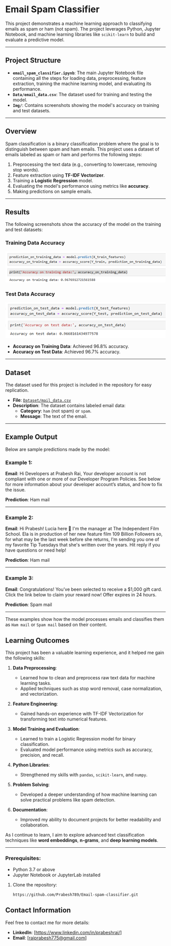 # Email Spam Classifier

This project demonstrates a machine learning approach to classifying emails as spam or ham (not spam). The project leverages Python, Jupyter Notebook, and machine learning libraries like `scikit-learn` to build and evaluate a predictive model.

---

## Project Structure

- **`email_spam_classifier.ipynb`**: The main Jupyter Notebook file containing all the steps for loading data, preprocessing, feature extraction, training the machine learning model, and evaluating its performance.
- **`Data/email_data.csv`**: The dataset used for training and testing the model.
- **`Img/`**: Contains screenshots showing the model's accuracy on training and test datasets.

---

## Overview

Spam classification is a binary classification problem where the goal is to distinguish between spam and ham emails. This project uses a dataset of emails labeled as spam or ham and performs the following steps:
1. Preprocessing the text data (e.g., converting to lowercase, removing stop words).
2. Feature extraction using **TF-IDF Vectorizer**.
3. Training a **Logistic Regression** model.
4. Evaluating the model's performance using metrics like **accuracy**.
5. Making predictions on sample emails.

---

## Results

The following screenshots show the accuracy of the model on the training and test datasets:

### Training Data Accuracy
![Training Data Accuracy](snapshots/acc_on_train_data.png)

### Test Data Accuracy
![Test Data Accuracy](snapshots/acc_on_test_data.png)

- **Accuracy on Training Data**: Achieved 96.8% accuracy.
- **Accuracy on Test Data**: Achieved 96.7% accuracy.

---

## Dataset

The dataset used for this project is included in the repository for easy replication.

- **File**: [`Dataset/mail_data.csv`](Dataset/mail_data.csv)
- **Description**: The dataset contains labeled email data:
  - **Category**: `ham` (not spam) or `spam`.
  - **Message**: The text of the email.

---
## Example Output

Below are sample predictions made by the model:

### Example 1:
**Email**:
Hi Developers at Prabesh Rai, Your developer account is not compliant with one or more of our Developer Program Policies. See below for more information about your developer account’s status, and how to fix the issue.

**Prediction**: Ham mail

---

### Example 2:
**Email**:
Hi Prabesh! Lucia here 👋 I'm the manager at The Independent Film School. Ela is in production of her new feature film 109 Billion Followers so, for what may be the last week before she returns, I'm sending you one of my favorite Tip Tuesdays that she's written over the years. Hit reply if you have questions or need help!

**Prediction**: Ham mail

---

### Example 3:
**Email**:
Congratulations! You’ve been selected to receive a $1,000 gift card. Click the link below to claim your reward now! Offer expires in 24 hours.

**Prediction**: Spam mail

---

These examples show how the model processes emails and classifies them as `Ham mail` or `Spam mail` based on their content.

## Learning Outcomes

This project has been a valuable learning experience, and it helped me gain the following skills:

1. **Data Preprocessing**:
   - Learned how to clean and preprocess raw text data for machine learning tasks.
   - Applied techniques such as stop word removal, case normalization, and vectorization.

2. **Feature Engineering**:
   - Gained hands-on experience with TF-IDF Vectorization for transforming text into numerical features.

3. **Model Training and Evaluation**:
   - Learned to train a Logistic Regression model for binary classification.
   - Evaluated model performance using metrics such as accuracy, precision, and recall.

4. **Python Libraries**:
   - Strengthened my skills with `pandas`, `scikit-learn`, and `numpy`.

5. **Problem Solving**:
   - Developed a deeper understanding of how machine learning can solve practical problems like spam detection.

6. **Documentation**:
   - Improved my ability to document projects for better readability and collaboration.

As I continue to learn, I aim to explore advanced text classification techniques like **word embeddings**, **n-grams**, and **deep learning models**.

---

### Prerequisites:
- Python 3.7 or above
- Jupyter Notebook or JupyterLab installed


1. Clone the repository:
   ```
   https://github.com/Prabesh789/Email-spam-classifier.git
   ```
   
## Contact Information
Feel free to contact me for more details:
- **LinkedIn**: [https://www.linkedin.com/in/prabeshrai/]
- **Email**: [raiprabesh775@gmail.com]

